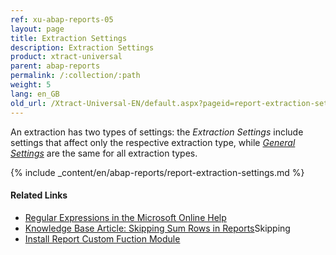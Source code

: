 ```yaml
---
ref: xu-abap-reports-05
layout: page
title: Extraction Settings
description: Extraction Settings
product: xtract-universal
parent: abap-reports
permalink: /:collection/:path
weight: 5
lang: en_GB
old_url: /Xtract-Universal-EN/default.aspx?pageid=report-extraction-settings
---
```


An extraction has two types of settings: the *Extraction Settings* include settings that affect only the respective extraction type, while [*General Settings*](../getting-started/general-settings) are the same for all extraction types.

{% include _content/en/abap-reports/report-extraction-settings.md %}


#### Related Links
- [Regular Expressions in the Microsoft Online Help](http://msdn.microsoft.com/en-us/library/az24scfc.aspx)
- [Knowledge Base Article: Skipping Sum Rows in Reports](https://kb.theobald-software.com/reports/skip-rows-in-reports)Skipping 
- [Install Report Custom Fuction Module](../sap-customizing/install-report-custom-function-module)
